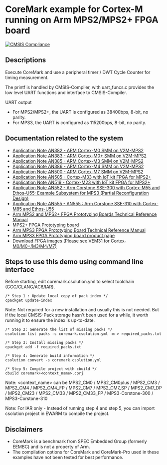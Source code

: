 # CoreMark example for Cortex-M running on Arm MPS2/MPS2+ FPGA board
[![CMSIS Compliance](https://img.shields.io/github/actions/workflow/status/Arm-Examples/EW2024_CMSIS-Toolbox/verify-example4_mps2_multi_devices.yml?logo=arm&logoColor=0091bd&label=CMSIS%20Compliance)](https://www.keil.arm.com/cmsis)

## Descriptions

Execute CoreMark and use a peripheral timer / DWT Cycle Counter for timing measurement.

The printf is handled by CMSIS-Compiler, with uart_funcs.c provides the low level UART functions and interface to CMSIS-Compiler.

UART output

- For MPS2/MPS2+, the UART is configured as 38400bps, 8-bit, no parity.
- For MPS3, the UART is configured as 115200bps, 8-bit, no parity.

## Documentation related to the system

* [Application Note AN382 - ARM Cortex-M0 SMM on V2M-MPS2](https://developer.arm.com/documentation/dai0382/latest)
* [Application Note AN383 - ARM Cortex-M0+ SMM on V2M-MPS2](https://developer.arm.com/documentation/dai0383/latest)
* [Application Note AN385 - ARM Cortex-M3 SMM on V2M-MPS2](https://developer.arm.com/documentation/dai0385/latest)
* [Application Note AN386 - ARM Cortex-M4 SMM on V2M-MPS2](https://developer.arm.com/documentation/dai0386/latest/)
* [Application Note AN500 - ARM Cortex-M7 SMM on V2M-MPS2](https://developer.arm.com/documentation/dai0500/latest/)
* [Application Note AN505 - Cortex-M33 with IoT kit FPGA for MPS2+](https://developer.arm.com/documentation/dai0505/)
* [Application Note AN519 - Cortex-M23 with IoT kit FPGA for MPS2+](https://developer.arm.com/documentation/dai0519/)
* [Application Note AN552 - Arm Corstone SSE-300 with Cortex-M55 and Ethos-U55: Example Subsystem for MPS3 (Partial Reconfiguration Design)](https://developer.arm.com/documentation/dai0552/latest/)
* [Application Note AN555 - AN555 : Arm Corstone SSE-310 with Cortex-M85 and Ethos-U55](https://developer.arm.com/documentation/107642/B/?lang=en)
* [Arm MPS2 and MPS2+ FPGA Prototyping Boards Technical Reference Manual](https://developer.arm.com/documentation/100112/latest/)
* [MPS2+ FPGA Prototyping board](https://developer.arm.com/Tools%20and%20Software/MPS2%20Plus%20FPGA%20Prototyping%20Board)
* [Arm MPS3 FPGA Prototyping Board Technical Reference Manual](https://developer.arm.com/documentation/100765/latest/)
* [Arm MPS3 FPGA Prototyping board product page](https://developer.arm.com/Tools%20and%20Software/MPS3%20FPGA%20Prototyping%20Board)
* [Download FPGA images (Please see VEM31 for Cortex-M0/M0+/M3/M4/M7)](https://developer.arm.com/downloads/-/download-fpga-images)

## Steps to use this demo using command line interface

Before starting, edit coremark.csolution.yml to select toolchain (GCC/CLANG/AC6/IAR).

```
/* Step 1 : Update local copy of pack index */
cpackget update-index
```

Note: Not required for a new installation and usually this is not needed. But if the local CMSIS-Pack storage hasn't been used for a while, it worth running it to ensure the index is up-to-date.
```
/* Step 2: Generate the list of missing packs */
csolution list packs -s coremark.csolution.yml -m > required_packs.txt
```

```
/* Step 3: Install missing packs */
cpackget add -f required_packs.txt
```

```
/* Step 4: Generate build information */
csolution convert -s coremark.csolution.yml
```

```
/* Step 5: Compile project with cbuild */
cbuild coremark+<context_name>.cprj
```
Note: <context_name> can be MPS2_CM0 / MPS2_CM0plus /
 MPS2_CM3 / MPS2_CM4 / MPS2_CM4_FP / MPS2_CM7 /
 MPS2_CM7_SP / MPS2_CM7_DP / MPS2_CM23 / MPS2_CM33 /
 MPS2_CM33_FP / MPS3-Corstone-300 / MPS3-Corstone-310

Note: For IAR only - Instead of running step 4 and step 5, you can import csolution project in EWARM to compile the project.

## Disclaimers

- CoreMark is a benchmark from SPEC Embedded Group (formerly EEMBC) and is not a property of Arm.
- The compilation options for CoreMark and CoreMark-Pro used in these examples have not been tested for best performance.
